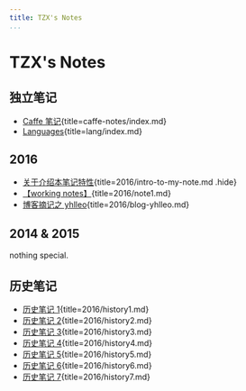 ```yaml
---
title: TZX's Notes
...
```


# TZX's Notes

## 独立笔记

-   [Caffe 笔记](caffe-notes/index.html){title=caffe-notes/index.md}
-   [Languages](lang/index.html){title=lang/index.md}

## 2016

-   [关于介绍本笔记特性](2016/intro-to-my-note.html){title=2016/intro-to-my-note.md .hide}
-   [【working notes】](2016/note1.html){title=2016/note1.md}
-   [博客摘记之 yhlleo](2016/blog-yhlleo.html){title=2016/blog-yhlleo.md}

## 2014 & 2015

nothing special.

## 历史笔记

-   [历史笔记 1](2016/history1.html){title=2016/history1.md}
-   [历史笔记 2](2016/history2.html){title=2016/history2.md}
-   [历史笔记 3](2016/history3.html){title=2016/history3.md}
-   [历史笔记 4](2016/history4.html){title=2016/history4.md}
-   [历史笔记 5](2016/history5.html){title=2016/history5.md}
-   [历史笔记 6](2016/history6.html){title=2016/history6.md}
-   [历史笔记 7](2016/history7.html){title=2016/history7.md}
